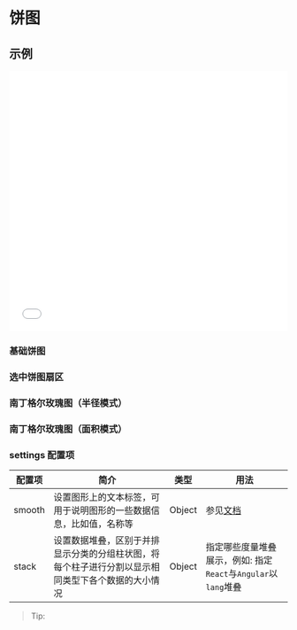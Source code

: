 # 饼图

## 示例

<iframe width="100%" height="470" src="//jsfiddle.net/vecharts/u9p0kvkq/embedded/result,html,js/?bodyColor=fff" allowfullscreen="allowfullscreen" frameborder="0"></iframe>


### 基础饼图

<vuep template="#basicPie" :options="{ theme: 'vue', lineNumbers: false }"></vuep>

<script v-pre type="text/x-template" id="basicPie">
<template>
  <ve-pie-chart :data="chartData" />
</template>

<script>
 module.exports = {
    components: {
    	VePieChart: window['ve-charts'].default.VePieChart
  	},
    created () {
      this.chartData = {
        dimensions: {
          name: '渠道',
          data: ['APP', 'PC', 'M端', '微信', '手Q', '小程序']
        },
        measures: [{
          name: 'PV',
          data: [40000, 27800, 22000, 20200, 15600, 13600]
        }]
      }
    }
  }
</script>

### 选中饼图扇区

<vuep template="#selectedModePie" :options="{ theme: 'vue', lineNumbers: false }"></vuep>

<script v-pre type="text/x-template" id="selectedModePie">
<template>
  <ve-pie-chart :data="chartData" :settings="chartSettings" />
</template>

<script>
 module.exports = {
    components: {
    	VePieChart: window['ve-charts'].default.VePieChart
  	},
    created () {
      this.chartData = {
        dimensions: {
          name: '渠道',
          data: ['APP', 'PC', 'M端', '微信', '手Q', '小程序']
        },
        measures: [{
          name: 'PV',
          data: [40000, 27800, 22000, 20200, 15600, 13600]
        }]
      }
      this.chartSettings = {
        selectedMode: 'single'
      }
    }
  }
</script>

### 南丁格尔玫瑰图（半径模式）

<vuep template="#radiusRose" :options="{ theme: 'vue', lineNumbers: false }"></vuep>

<script v-pre type="text/x-template" id="radiusRose">
<template>
  <ve-pie-chart :data="chartData" :settings="chartSettings" />
</template>

<script>
 module.exports = {
    components: {
    	VePieChart: window['ve-charts'].default.VePieChart
  	},
    created () {
      this.chartData = {
        dimensions: {
          name: '渠道',
          data: ['APP', 'PC', 'M端', '微信', '手Q', '小程序']
        },
        measures: [{
          name: 'PV',
          data: [40000, 27800, 22000, 20200, 15600, 13600]
        }]
      }
      this.chartSettings = {
        roseType: 'radius',
        radius: [30, 110]
      }
    }
  }
</script>

### 南丁格尔玫瑰图（面积模式）

<vuep template="#areaRose" :options="{ theme: 'vue', lineNumbers: false }"></vuep>

<script v-pre type="text/x-template" id="areaRose">
<template>
  <ve-pie-chart :data="chartData" :settings="chartSettings" />
</template>

<script>
 module.exports = {
    components: {
    	VePieChart: window['ve-charts'].default.VePieChart
  	},
    created () {
      this.chartData = {
        dimensions: {
          name: '渠道',
          data: ['APP', 'PC', 'M端', '微信', '手Q', '小程序']
        },
        measures: [{
          name: 'PV',
          data: [40000, 27800, 22000, 20200, 15600, 13600]
        }]
      }
      this.chartSettings = {
        roseType: 'area',
        radius: [30, 110]
      }
    }
  }
</script>

### settings 配置项

| 配置项 | 简介 | 类型 | 用法 |
| --- | --- | --- | --- |
| smooth | 设置图形上的文本标签，可用于说明图形的一些数据信息，比如值，名称等 | Object | 参见[文档](http://echarts.baidu.com/option.html#series-line.smooth) |
| stack | 设置数据堆叠，区别于并排显示分类的分组柱状图，将每个柱子进行分割以显示相同类型下各个数据的大小情况 | Object | 指定哪些度量堆叠展示，例如: 指定`React`与`Angular`以`lang`堆叠 |

> Tip: